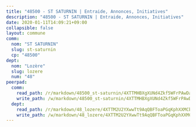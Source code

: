 ```yaml
---
title: "48500 - ST SATURNIN | Entraide, Annonces, Initiatives"
description: "48500 - ST SATURNIN | Entraide, Annonces, Initiatives"
date: 2020-01-11T14:09:21+09:00
collapsible: false
layout: commune
comm:
  nom: "ST SATURNIN"
  slug: st-saturnin
  cp: "48500"
dept:
  nom: "Lozère"
  slug: lozere
  num: "48"
peerpad:
  comm:
    read_path: /r/markdown/48500_st-saturnin/4XTTMHBXgXUNd4Zkf5WFrPAwDajdCZa2P7gStgjBV2cA9LaTn
    write_path: /w/markdown/48500_st-saturnin/4XTTMHBXgXUNd4Zkf5WFrPAwDajdCZa2P7gStgjBV2cA9LaTn-K3TgTobXFdPHYRiKXH1gY3nAx2pH5pDhzd8ps1zyDK92jueq3uNk89h2iitHv9kV7chw1VB6kwdHu4197EKc5NdSSVqDa3fmcoF2LzXRcwo82xgueD2EqTSkTKjNin9maTB6Aqdn
  dept:
    read_path: /r/markdown/48_lozere/4XTTM2U2YXwwTt9AqQBFToaPGqKphXXMCbRQJd3ieCWApZKhp
    write_path: /w/markdown/48_lozere/4XTTM2U2YXwwTt9AqQBFToaPGqKphXXMCbRQJd3ieCWApZKhp-K3TgU8LFw2VbEvF8YT63nrQb5nBCHp3LkChLkTGaYr9v91U6euBJvc2gC6ZE26iQLtBcf6bgLU5YQs5jKcnyLY5qYAH3MFy4H4ZDybCAkb97J6HGTY7nKmFopGDHEk7j5murpeJa
---
```


